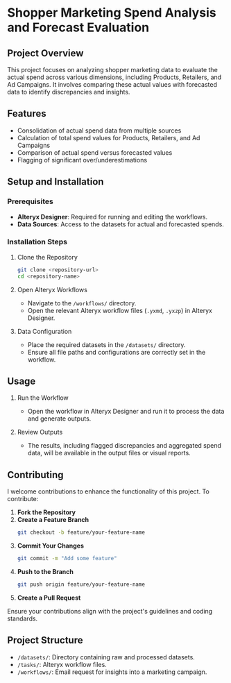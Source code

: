 # Shopper Marketing Spend Analysis and Forecast Evaluation

## Project Overview

This project focuses on analyzing shopper marketing data to evaluate the actual spend across various dimensions, including Products, Retailers, and Ad Campaigns. It involves comparing these actual values with forecasted data to identify discrepancies and insights.

## Features

- Consolidation of actual spend data from multiple sources
- Calculation of total spend values for Products, Retailers, and Ad Campaigns
- Comparison of actual spend versus forecasted values
- Flagging of significant over/underestimations

## Setup and Installation

### Prerequisites

- **Alteryx Designer**: Required for running and editing the workflows.
- **Data Sources**: Access to the datasets for actual and forecasted spends.

### Installation Steps

1. Clone the Repository
   ```bash
   git clone <repository-url>
   cd <repository-name>
   ```

2. Open Alteryx Workflows
   - Navigate to the `/workflows/` directory.
   - Open the relevant Alteryx workflow files (`.yxmd`, `.yxzp`) in Alteryx Designer.

3. Data Configuration
   - Place the required datasets in the `/datasets/` directory.
   - Ensure all file paths and configurations are correctly set in the workflow.

## Usage

1. Run the Workflow
   - Open the workflow in Alteryx Designer and run it to process the data and generate outputs.

2. Review Outputs
   - The results, including flagged discrepancies and aggregated spend data, will be available in the output files or visual reports.

## Contributing

I welcome contributions to enhance the functionality of this project. To contribute:

1. **Fork the Repository**
2. **Create a Feature Branch**
   ```bash
   git checkout -b feature/your-feature-name
   ```
3. **Commit Your Changes**
   ```bash
   git commit -m "Add some feature"
   ```
4. **Push to the Branch**
   ```bash
   git push origin feature/your-feature-name
   ```
5. **Create a Pull Request**

Ensure your contributions align with the project's guidelines and coding standards.

## Project Structure

- `/datasets/`: Directory containing raw and processed datasets.
- `/tasks/`: Alteryx workflow files.
- `/workflows/`: Email request for insights into a marketing campaign.


```

